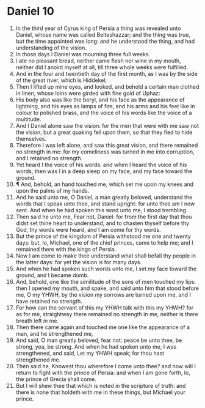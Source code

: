 ﻿# Daniel 10
1. In the third year of Cyrus king of Persia a thing was revealed unto Daniel, whose name was called Belteshazzar; and the thing was true, but the time appointed was long: and he understood the thing, and had understanding of the vision. 
2. In those days I Daniel was mourning three full weeks. 
3. I ate no pleasant bread, neither came flesh nor wine in my mouth, neither did I anoint myself at all, till three whole weeks were fulfilled. 
4. And in the four and twentieth day of the first month, as I was by the side of the great river, which is Hiddekel; 
5. Then I lifted up mine eyes, and looked, and behold a certain man clothed in linen, whose loins were girded with fine gold of Uphaz: 
6. His body also was like the beryl, and his face as the appearance of lightning, and his eyes as lamps of fire, and his arms and his feet like in colour to polished brass, and the voice of his words like the voice of a multitude. 
7. And I Daniel alone saw the vision: for the men that were with me saw not the vision; but a great quaking fell upon them, so that they fled to hide themselves. 
8. Therefore I was left alone, and saw this great vision, and there remained no strength in me: for my comeliness was turned in me into corruption, and I retained no strength. 
9. Yet heard I the voice of his words: and when I heard the voice of his words, then was I in a deep sleep on my face, and my face toward the ground. 
10. ¶ And, behold, an hand touched me, which set me upon my knees and upon the palms of my hands. 
11. And he said unto me, O Daniel, a man greatly beloved, understand the words that I speak unto thee, and stand upright: for unto thee am I now sent. And when he had spoken this word unto me, I stood trembling. 
12. Then said he unto me, Fear not, Daniel: for from the first day that thou didst set thine heart to understand, and to chasten thyself before thy God, thy words were heard, and I am come for thy words. 
13. But the prince of the kingdom of Persia withstood me one and twenty days: but, lo, Michael, one of the chief princes, came to help me; and I remained there with the kings of Persia. 
14. Now I am come to make thee understand what shall befall thy people in the latter days: for yet the vision is for many days. 
15. And when he had spoken such words unto me, I set my face toward the ground, and I became dumb. 
16. And, behold, one like the similitude of the sons of men touched my lips: then I opened my mouth, and spake, and said unto him that stood before me, O my YHWH, by the vision my sorrows are turned upon me, and I have retained no strength. 
17. For how can the servant of this my YHWH talk with this my YHWH? for as for me, straightway there remained no strength in me, neither is there breath left in me. 
18. Then there came again and touched me one like the appearance of a man, and he strengthened me, 
19. And said, O man greatly beloved, fear not: peace be unto thee, be strong, yea, be strong. And when he had spoken unto me, I was strengthened, and said, Let my YHWH speak; for thou hast strengthened me. 
20. Then said he, Knowest thou wherefore I come unto thee? and now will I return to fight with the prince of Persia: and when I am gone forth, lo, the prince of Grecia shall come. 
21. But I will shew thee that which is noted in the scripture of truth: and there is none that holdeth with me in these things, but Michael your prince. 
